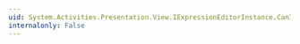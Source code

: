 ```yaml
---
uid: System.Activities.Presentation.View.IExpressionEditorInstance.CanIncreaseFilterLevel
internalonly: False
---
```

